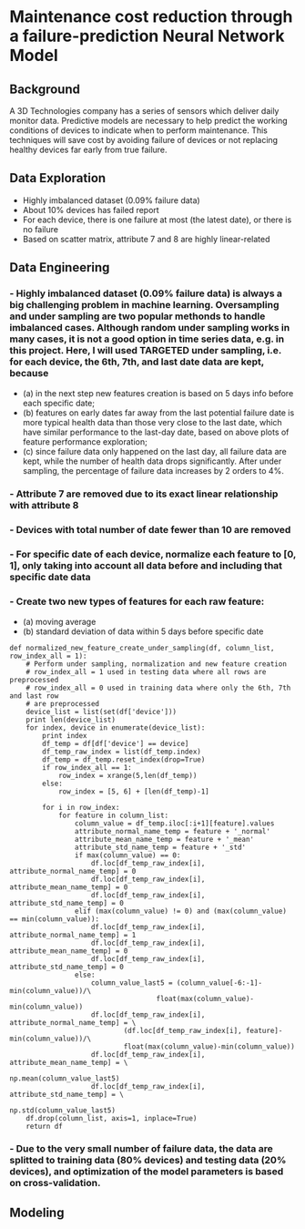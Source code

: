 # Maintenance cost reduction through a failure-prediction Neural Network Model

## Background
A 3D Technologies company has a series of sensors which deliver daily monitor data. Predictive models are necessary to help predict the working conditions of devices to indicate when to perform maintenance. This techniques will save cost by avoiding failure of devices or not replacing healthy devices far early from true failure. 

## Data Exploration
- Highly imbalanced dataset (0.09% failure data)
- About 10% devices has failed report
- For each device, there is one failure at most (the latest date), or there is no failure
- Based on scatter matrix, attribute 7 and 8 are highly linear-related

## Data Engineering
### - Highly imbalanced dataset (0.09% failure data) is always a big challenging problem in machine learning. Oversampling and under sampling are two popular methonds to handle imbalanced cases. Although random under sampling works in many cases, it is not a good option in time series data, e.g. in this project. Here, I will used TARGETED under sampling, i.e. for each device, the 6th, 7th, and last date data are kept, because 
- (a) in the next step new features creation is based on 5 days info before each specific date;
- (b) features on early dates far away from the last potential failure date is more typical health data than those very close to the last date, which have similar performance to the last-day date, based on above plots of feature performance exploration;
- (c) since failure data only happened on the last day, all failure data are kept, while the number of health data drops significantly. 
After under sampling, the percentage of failure data increases by 2 orders to 4%.
### - Attribute 7 are removed due to its exact linear relationship with attribute 8
### - Devices with total number of date fewer than 10 are removed
### - For specific date of each device, normalize each feature to [0, 1], only taking into account all data before and including that specific date data
### - Create two new types of features for each raw feature:
   - (a) moving average 
   - (b) standard deviation
   of data within 5 days before specific date
   
```
def normalized_new_feature_create_under_sampling(df, column_list, row_index_all = 1):
    # Perform under sampling, normalization and new feature creation  
    # row_index_all = 1 used in testing data where all rows are preprocessed
    # row_index_all = 0 used in training data where only the 6th, 7th and last row 
    # are preprocessed
    device_list = list(set(df['device']))
    print len(device_list)
    for index, device in enumerate(device_list):   
        print index
        df_temp = df[df['device'] == device]
        df_temp_raw_index = list(df_temp.index)
        df_temp = df_temp.reset_index(drop=True)
        if row_index_all == 1:
            row_index = xrange(5,len(df_temp))
        else:
            row_index = [5, 6] + [len(df_temp)-1]
                
        for i in row_index:
            for feature in column_list:
                column_value = df_temp.iloc[:i+1][feature].values               
                attribute_normal_name_temp = feature + '_normal' 
                attribute_mean_name_temp = feature + '_mean' 
                attribute_std_name_temp = feature + '_std' 
                if max(column_value) == 0:
                    df.loc[df_temp_raw_index[i], attribute_normal_name_temp] = 0
                    df.loc[df_temp_raw_index[i], attribute_mean_name_temp] = 0
                    df.loc[df_temp_raw_index[i], attribute_std_name_temp] = 0
                elif (max(column_value) != 0) and (max(column_value) == min(column_value)):
                    df.loc[df_temp_raw_index[i], attribute_normal_name_temp] = 1
                    df.loc[df_temp_raw_index[i], attribute_mean_name_temp] = 0
                    df.loc[df_temp_raw_index[i], attribute_std_name_temp] = 0                    
                else:
                    column_value_last5 = (column_value[-6:-1]-min(column_value))/\
                                    float(max(column_value)-min(column_value))
                    df.loc[df_temp_raw_index[i], attribute_normal_name_temp] = \
                            (df.loc[df_temp_raw_index[i], feature]-min(column_value))/\
                            float(max(column_value)-min(column_value))
                    df.loc[df_temp_raw_index[i], attribute_mean_name_temp] = \
                                                            np.mean(column_value_last5)
                    df.loc[df_temp_raw_index[i], attribute_std_name_temp] = \
                                                            np.std(column_value_last5)
    df.drop(column_list, axis=1, inplace=True)
    return df
```

### - Due to the very small number of failure data, the data are splitted to training data (80% devices) and testing data (20% devices), and optimization of the model parameters is based on cross-validation.

## Modeling

